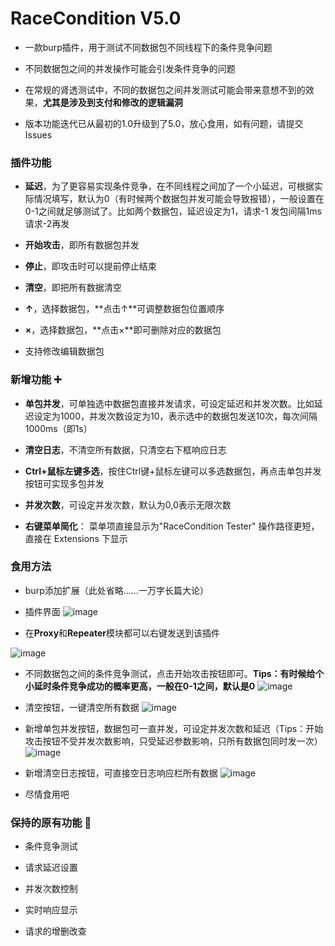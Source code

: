 # RaceCondition V5.0
- 一款burp插件，用于测试不同数据包不同线程下的条件竞争问题

- 不同数据包之间的并发操作可能会引发条件竞争的问题

- 在常规的肾透测试中，不同的数据包之间并发测试可能会带来意想不到的效果，**尤其是涉及到支付和修改的逻辑漏洞**

- 版本功能迭代已从最初的1.0升级到了5.0，放心食用，如有问题，请提交Issues

### 插件功能 
- **延迟**，为了更容易实现条件竞争，在不同线程之间加了一个小延迟，可根据实际情况填写，默认为0（有时候两个数据包并发可能会导致报错），一般设置在0-1之间就足够测试了。比如两个数据包，延迟设定为1，请求-1 发包间隔1ms 请求-2再发

- **开始攻击**，即所有数据包并发

- **停止**，即攻击时可以提前停止结束

- **清空**，即把所有数据清空

- **↑**，选择数据包，**点击↑**可调整数据包位置顺序

- **×**，选择数据包，**点击×**即可删除对应的数据包

- 支持修改编辑数据包 
### 新增功能 ➕
- **单包并发**，可单独选中数据包直接并发请求，可设定延迟和并发次数。比如延迟设定为1000，并发次数设定为10，表示选中的数据包发送10次，每次间隔1000ms（即1s）

- **清空日志**，不清空所有数据，只清空右下框响应日志

- **Ctrl+鼠标左键多选**，按住Ctrl键+鼠标左键可以多选数据包，再点击单包并发按钮可实现多包并发

- **并发次数**，可设定并发次数，默认为0,0表示无限次数

- **右键菜单简化**：
菜单项直接显示为"RaceCondition Tester"
操作路径更短，直接在 Extensions 下显示

### 食用方法
- burp添加扩展（此处省略......一万字长篇大论）

- 插件界面
![image](https://github.com/user-attachments/assets/a908aeda-1368-4fa4-b1f1-b2dd9fb88f8c)

- 在**Proxy**和**Repeater**模块都可以右键发送到该插件

![image](https://github.com/user-attachments/assets/0fdad007-e3b4-4d2d-a9f1-863d06360913)

- 不同数据包之间的条件竞争测试，点击开始攻击按钮即可。**Tips：有时候给个小延时条件竞争成功的概率更高，一般在0-1之间，默认是0**
![image](https://github.com/user-attachments/assets/487b9617-f315-4a15-9530-de36bd0dc4a5)

- 清空按钮，一键清空所有数据
![image](https://github.com/user-attachments/assets/2bef18a7-310c-4cbd-8af5-bdddc7e1ccce)

- 新增单包并发按钮，数据包可一直并发，可设定并发次数和延迟（Tips：开始攻击按钮不受并发次数影响，只受延迟参数影响，只所有数据包同时发一次）
![image](https://github.com/user-attachments/assets/034575ee-3503-4b94-b6e6-4a4de72ab6ba)

- 新增清空日志按钮，可直接空日志响应栏所有数据
![image](https://github.com/user-attachments/assets/a5366542-6893-4dc4-b29a-e894037ba923)

- 尽情食用吧


### 保持的原有功能 🔄

- 条件竞争测试

- 请求延迟设置

- 并发次数控制

- 实时响应显示

- 请求的增删改查

